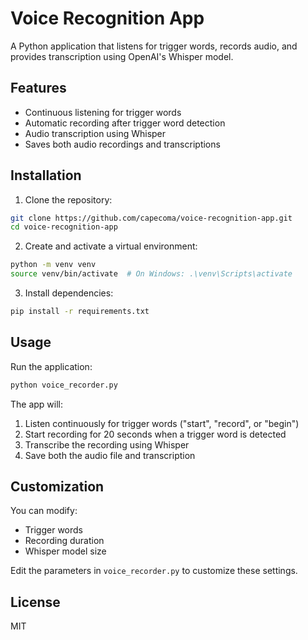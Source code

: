 # Voice Recognition App

A Python application that listens for trigger words, records audio, and provides transcription using OpenAI's Whisper model.

## Features

- Continuous listening for trigger words
- Automatic recording after trigger word detection
- Audio transcription using Whisper
- Saves both audio recordings and transcriptions

## Installation

1. Clone the repository:
```bash
git clone https://github.com/capecoma/voice-recognition-app.git
cd voice-recognition-app
```

2. Create and activate a virtual environment:
```bash
python -m venv venv
source venv/bin/activate  # On Windows: .\venv\Scripts\activate
```

3. Install dependencies:
```bash
pip install -r requirements.txt
```

## Usage

Run the application:
```bash
python voice_recorder.py
```

The app will:
1. Listen continuously for trigger words ("start", "record", or "begin")
2. Start recording for 20 seconds when a trigger word is detected
3. Transcribe the recording using Whisper
4. Save both the audio file and transcription

## Customization

You can modify:
- Trigger words
- Recording duration
- Whisper model size

Edit the parameters in `voice_recorder.py` to customize these settings.

## License

MIT